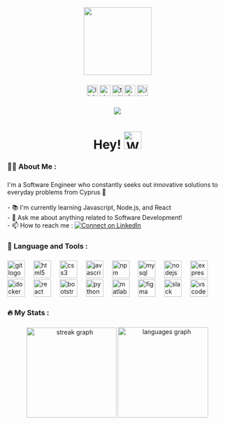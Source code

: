 <div align="center">
  <img height="155" src="https://user-images.githubusercontent.com/125123604/223790003-471211d6-dc89-4f96-882f-1e58ca0771fc.gif"  />
</div>

###

<div align="center">
  <a href="https://www.linkedin.com/in/faruk-sertbay" target="_blank"><img src="https://img.shields.io/static/v1?message=LinkedIn&logo=linkedin&label=&color=0077B5&logoColor=white&labelColor=&style=for-the-badge" height="25" alt="linkedin logo"/></a>
  <a href="https://stackoverflow.com/users/23089695/faruk-sertbay" target="_blank"><img src="https://img.shields.io/static/v1?message=Stackoverflow&logo=stackoverflow&label=&color=FE7A16&logoColor=white&labelColor=&style=for-the-badge" height="25" alt="stackoverflow logo"/></a>
  <a href="https://x.com/farukxsertbay?s=21" target="_blank"><img src="https://img.shields.io/static/v1?message=Twitter&logo=twitter&label=&color=1DA1F2&logoColor=white&labelColor=&style=for-the-badge" height="25" alt="twitter logo"/></a>
  <a href="https://dev.to/faruksertbay" target="_blank"><img src="https://img.shields.io/static/v1?message=dev.to&logo=dev.to&label=&color=0A0A0A&logoColor=white&labelColor=&style=for-the-badge" height="25" alt="devto logo"/></a>
  <a href="https://www.instagram.com/faruksertbayy/" target="_blank"><img src="https://img.shields.io/static/v1?message=Instagram&logo=instagram&label=&color=E4405F&logoColor=white&labelColor=&style=for-the-badge" height="25" alt="instagram logo"/></a>
</div>

###

<div align="center">
  <img src="https://visitor-badge.laobi.icu/badge?page_id=faruksertbay.faruksertbay&left_text=Profile%20Views"  />
</div>

###

<h1 align="center">
  Hey! <img height="40" src="https://camo.githubusercontent.com/0c732027af8a28d138e3698181f7be7c9b97d443b4beb9c7ce8ec4cffc6b4767/68747470733a2f2f6d656469612e67697068792e636f6d2f6d656469612f6876524a434c467a6361737252346961377a2f67697068792e676966" alt="Wave Hand Emoji" />
</h1>

###

<h3 align="left">👩‍💻 About Me :</h3>

###

<p align="left">I'm a Software Engineer who constantly seeks out innovative solutions to everyday problems from Cyprus 🚀<br><br>- 📚 I'm currently learning Javascript,  Node.js, and React<br>- 💬 Ask me about anything related to Software Development!<br>- 📫 How to reach me :   <a href="https://www.linkedin.com/in/faruk-sertbay" target="_blank"> <img src="https://img.shields.io/badge/-faruksertbay-blue?style=flat&logo=linkedin" alt="Connect on LinkedIn" />
</a> </p>

###

<h3 align="left">🎯 Language and Tools :</h3>

###

<div align="left">
  <img src="https://cdn.jsdelivr.net/gh/devicons/devicon/icons/git/git-original.svg" height="40" alt="git logo"  />
  <img width="12" />
  <img src="https://cdn.jsdelivr.net/gh/devicons/devicon/icons/html5/html5-original.svg" height="40" alt="html5 logo"  />
  <img width="12" />
  <img src="https://cdn.jsdelivr.net/gh/devicons/devicon/icons/css3/css3-original.svg" height="40" alt="css3 logo"  />
  <img width="12" />
  <img src="https://cdn.jsdelivr.net/gh/devicons/devicon/icons/javascript/javascript-original.svg" height="40" alt="javascript logo"  />
  <img width="12" />
  <img src="https://cdn.jsdelivr.net/gh/devicons/devicon/icons/npm/npm-original-wordmark.svg" height="40" alt="npm logo"  />
  <img width="12" />
  <img src="https://cdn.jsdelivr.net/gh/devicons/devicon/icons/mysql/mysql-original.svg" height="40" alt="mysql logo"  />
  <img width="12" />
  <img src="https://cdn.jsdelivr.net/gh/devicons/devicon/icons/nodejs/nodejs-original.svg" height="40" alt="nodejs logo"  />
  <img width="12" />
  <img src="https://cdn.jsdelivr.net/gh/devicons/devicon/icons/express/express-original.svg" height="40" alt="express logo"  />
  <img width="12" />
  <img src="https://cdn.jsdelivr.net/gh/devicons/devicon/icons/docker/docker-plain-wordmark.svg" height="40" alt="docker logo"  />
  <img width="12" />
  <img src="https://cdn.jsdelivr.net/gh/devicons/devicon/icons/react/react-original.svg" height="40" alt="react logo"  />
  <img width="12" />
  <img src="https://cdn.jsdelivr.net/gh/devicons/devicon/icons/bootstrap/bootstrap-original.svg" height="40" alt="bootstrap logo"  />
  <img width="12" />
  <img src="https://cdn.jsdelivr.net/gh/devicons/devicon/icons/python/python-original.svg" height="40" alt="python logo"  />
  <img width="12" />
  <img src="https://cdn.jsdelivr.net/gh/devicons/devicon/icons/matlab/matlab-original.svg" height="40" alt="matlab logo"  />
  <img width="12" />
  <img src="https://cdn.jsdelivr.net/gh/devicons/devicon/icons/figma/figma-original.svg" height="40" alt="figma logo"  />
  <img width="12" />
  <img src="https://cdn.jsdelivr.net/gh/devicons/devicon/icons/slack/slack-original.svg" height="40" alt="slack logo"  />
  <img width="12" />
  <img src="https://cdn.jsdelivr.net/gh/devicons/devicon/icons/vscode/vscode-original.svg" height="40" alt="vscode logo"  />
</div>

###

<h3 align="left">🔥 My Stats :</h3>

###

<div align="center">
  <img src="https://streak-stats.demolab.com?user=faruksertbay&locale=en&mode=daily&theme=merko&hide_border=false&border_radius=5&order=3" height="206" alt="streak graph"  />
  <img src="https://github-readme-stats.vercel.app/api/top-langs?username=faruksertbay&locale=en&hide_title=false&layout=compact&card_width=320&langs_count=5&theme=merko&hide_border=false&order=2" height="207" alt="languages graph"  />
</div>

###
